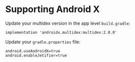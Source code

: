 # Supporting Android X

Update your multidex version in the app level `build.gradle`:

```
implementation 'androidx.multidex:multidex:2.0.0'
```

Update your `gradle.properties` file:

```
android.useAndroidX=true
android.enableJetifier=true
```